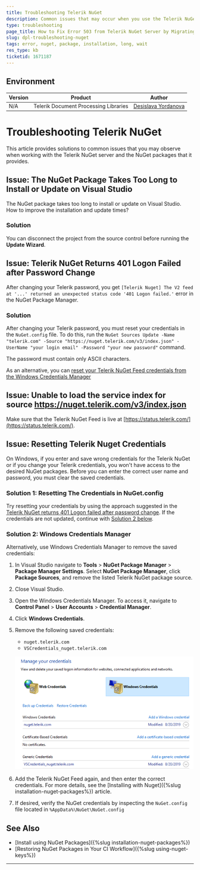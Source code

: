 ```yaml
---
title: Troubleshooting Telerik NuGet
description: Common issues that may occur when you use the Telerik NuGet server to install Document Processing packages
type: troubleshooting
page_title: How to Fix Error 503 from Telerik NuGet Server by Migrating to NuGet v3 API
slug: dpl-troubleshooting-nuget
tags: error, nuget, package, installation, long, wait
res_type: kb
ticketid: 1671187
---
```


## Environment

| Version | Product | Author | 
| --- | --- | ---- | 
| N/A| Telerik Document Processing Libraries|[Desislava Yordanova](https://www.telerik.com/blogs/author/desislava-yordanova)| 

# Troubleshooting Telerik NuGet

This article provides solutions to common issues that you may observe when working with the Telerik NuGet server and the NuGet packages that it provides.

## Issue: The NuGet Package Takes Too Long to Install or Update on Visual Studio

The NuGet package takes too long to install or update on Visual Studio. How to improve the installation and update times?

### Solution

You can disconnect the project from the source control before running the **Update Wizard**.

## Issue: Telerik NuGet Returns 401 Logon Failed after Password Change

After changing your Telerik password, you get `[Telerik Nuget] The V2 feed at '...' returned an unexpected status code '401 Logon failed.'` error in the NuGet Package Manager.

### Solution

After changing your Telerik password, you must reset your credentials in the `NuGet.config` file. To do this, run the `NuGet Sources Update -Name "telerik.com" -Source "https://nuget.telerik.com/v3/index.json" -UserName "your login email" -Password "your new password"` command.

The password must contain only ASCII characters.

As an alternative, you can [reset your Telerik NuGet Feed credentials from the Windows Credentials Manager](#solution-2-windows-credentials-manager)

## Issue: Unable to load the service index for source https://nuget.telerik.com/v3/index.json

Make sure that the Telerik NuGet Feed is live at [https://status.telerik.com/](https://status.telerik.com/).

## Issue: Resetting Telerik Nuget Credentials

On Windows, if you enter and save wrong credentials for the Telerik NuGet or if you change your Telerik credentials, you won't have access to the desired NuGet packages. Before you can enter the correct user name and password, you must clear the saved credentials.

### Solution 1: Resetting The Credentials in NuGet.config

Try resetting your credentials by using the approach suggested in the [Telerik NuGet returns 401 Logon failed after password change](#issue-telerik-nuget-returns-401-logon-failed-after-password-change). If the credentials are not updated, continue with [Solution 2 below](#solution-2-windows-credentials-manager).

### Solution 2: Windows Credentials Manager

Alternatively, use Windows Credentials Manager to remove the saved credentials:

1. In Visual Studio navigate to **Tools** > **NuGet Package Manager** > **Package Manager Settings**. Select **NuGet Package Manager**, click **Package Sources**, and remove the listed Telerik NuGet package source.
1. Close Visual Studio.
1. Open the Windows Credentials Manager. To access it, navigate to **Control Panel** > **User Accounts** > **Credential Manager**.
1. Click **Windows Credentials**.
1. Remove the following saved credentials:
    * `nuget.telerik.com`
    * `VSCredentials_nuget.telerik.com`	
    
	![Remove credentials from Windows Credential Manager](images/windows-credential-manager.png)

1. Add the Telerik NuGet Feed again, and then enter the correct credentials. For more details, see the [Installing with Nuget]({%slug installation-nuget-packages%}) article.

1. If desired, verify the NuGet credentials by inspecting the `NuGet.config` file located in `%AppData%\NuGet\NuGet.config`

## See Also

- [Install using NuGet Packages]({%slug installation-nuget-packages%})
- [Restoring NuGet Packages in Your CI Workflow]({%slug using-nuget-keys%})

---
